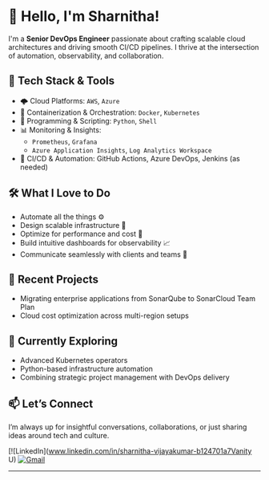 # 👋 Hello, I'm Sharnitha!

I'm a **Senior DevOps Engineer** passionate about crafting scalable cloud architectures and driving smooth CI/CD pipelines. I thrive at the intersection of automation, observability, and collaboration.

## 🚀 Tech Stack & Tools

- 🌩️ Cloud Platforms: `AWS`, `Azure`
- 🐳 Containerization & Orchestration: `Docker`, `Kubernetes`
- 🧠 Programming & Scripting: `Python`, `Shell`
- 📊 Monitoring & Insights:
  - `Prometheus`, `Grafana`
  - `Azure Application Insights`, `Log Analytics Workspace`
- 🔄 CI/CD & Automation: GitHub Actions, Azure DevOps, Jenkins (as needed)

## 🛠️ What I Love to Do
- Automate all the things ⚙️
- Design scalable infrastructure 🧱
- Optimize for performance and cost 💸
- Build intuitive dashboards for observability 📈
- Communicate seamlessly with clients and teams 💬

## 🎯 Recent Projects
- Migrating enterprise applications from SonarQube to SonarCloud Team Plan
- Cloud cost optimization across multi-region setups

## 🌱 Currently Exploring
- Advanced Kubernetes operators
- Python-based infrastructure automation
- Combining strategic project management with DevOps delivery

## 📫 Let’s Connect
I’m always up for insightful conversations, collaborations, or just sharing ideas around tech and culture.

[![LinkedIn](www.linkedin.com/in/sharnitha-vijayakumar-b124701a7Vanity U)
[![Gmail](https://img.shields.io/badge/Email-sharnitha%40example.com-red?logo=gmail)](mailto:iswaryadevopsen@gmail.com)

---
